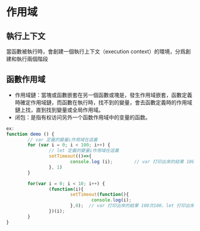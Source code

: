 # 作用域

## 執行上下文

當函數被執行時，會創建一個執行上下文（execution context）的環境，分爲創建和執行兩個階段  

## 函數作用域

- 作用域鏈：當塊或函數嵌套在另一個函數或塊是，發生作用域嵌套，函數定義時確定作用域鏈，而函數在執行時，找不到的變量，會去函數定義時的作用域鏈上找，直到找到變量或全局作用域。  
- 闭包：是指有权访问另外一个函数作用域中的变量的函数。

```js
ex:
function demo () {
        // var 定義的變量i作用域在這裏
        for (var i = 0; i < 100; i++) {
                // let 定義的變量i作用域在這裏
                setTimeout(()=>{
                        console.log (i);        // var 打印出來的結果 100次100，let 打印出來的結果 1-100
                }, 1)
        }

        for(var i = 0; i < 10; i++) {
                (function(i){
                        setTimeout(function(){
                                console.log(i);
                        },0);  // var 打印出來的結果 100次100，let 打印出來的結果 1-10
                })(i);
        }
}
```
